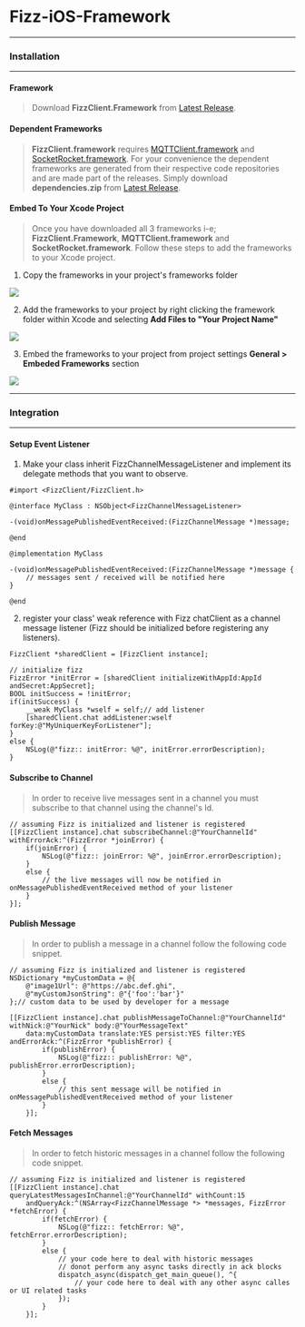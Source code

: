 # Fizz-iOS-Framework

----------------
### Installation
----------------

#### Framework
>Download **FizzClient.Framework** from [Latest Release](https://github.com/FizzCorp/Fizz-iOS-Framework/releases/tag/0.0.1).

#### Dependent Frameworks
>**FizzClient.framework** requires [MQTTClient.framework](https://github.com/novastone-media/MQTT-Client-Framework) and [SocketRocket.framework](https://github.com/facebook/SocketRocket/releases/tag/0.4.2). For your convenience the dependent frameworks are generated from their respective code repositories and are made part of the releases. Simply download **dependencies.zip** from [Latest Release](https://github.com/FizzCorp/Fizz-iOS-Framework/releases/tag/0.0.1).


#### Embed To Your Xcode Project
>Once you have downloaded all 3 frameworks i-e; **FizzClient.Framework**, **MQTTClient.framework** and **SocketRocket.framework**. Follow these steps to add the frameworks to your Xcode project.

1. Copy the frameworks in your project's frameworks folder

![](https://user-images.githubusercontent.com/18396012/65511374-82d49d00-def0-11e9-83cc-121d60d8adf8.png)

2. Add the frameworks to your project by right clicking the framework folder within Xcode and selecting **Add Files to "Your Project Name"**

![](https://user-images.githubusercontent.com/18396012/65511375-836d3380-def0-11e9-9fb4-eb1c3a916b6a.png)

3. Embed the frameworks to your project from project settings **General > Embeded Frameworks** section

![](https://user-images.githubusercontent.com/18396012/65511377-836d3380-def0-11e9-9ae9-31836c3f129b.png)

---------------
### Integration
---------------

#### Setup Event Listener
1. Make your class inherit FizzChannelMessageListener and implement its delegate methods that you want to observe.
```objc
#import <FizzClient/FizzClient.h>

@interface MyClass : NSObject<FizzChannelMessageListener>

-(void)onMessagePublishedEventReceived:(FizzChannelMessage *)message;

@end

@implementation MyClass

-(void)onMessagePublishedEventReceived:(FizzChannelMessage *)message {
    // messages sent / received will be notified here
}

@end

```

2. register your class' weak reference with Fizz chatClient as a channel message listener (Fizz should be initialized before registering any listeners).
```objc
FizzClient *sharedClient = [FizzClient instance];

// initialize fizz
FizzError *initError = [sharedClient initializeWithAppId:AppId andSecret:AppSecret];
BOOL initSuccess = !initError;
if(initSuccess) {
    __weak MyClass *wself = self;// add listener
    [sharedClient.chat addListener:wself forKey:@"MyUniquerKeyForListener"];
}
else {
    NSLog(@"fizz:: initError: %@", initError.errorDescription);
}
```

#### Subscribe to Channel
>In order to receive live messages sent in a channel you must subscribe to that channel using the channel's Id.
```objc
// assuming Fizz is initialized and listener is registered
[[FizzClient instance].chat subscribeChannel:@"YourChannelId" withErrorAck:^(FizzError *joinError) {
    if(joinError) {
        NSLog(@"fizz:: joinError: %@", joinError.errorDescription);
    }
    else {
        // the live messages will now be notified in onMessagePublishedEventReceived method of your listener
    }
}];
```

#### Publish Message
>In order to publish a message in a channel follow the following code snippet.
```objc
// assuming Fizz is initialized and listener is registered
NSDictionary *myCustomData = @{
    @"image1Url": @"https://abc.def.ghi",
    @"myCustomJsonString": @"{'foo':'bar'}"
};// custom data to be used by developer for a message

[[FizzClient instance].chat publishMessageToChannel:@"YourChannelId" withNick:@"YourNick" body:@"YourMessageText"
    data:myCustomData translate:YES persist:YES filter:YES andErrorAck:^(FizzError *publishError) {
        if(publishError) {
            NSLog(@"fizz:: publishError: %@", publishError.errorDescription);
        }
        else {
            // this sent message will be notified in onMessagePublishedEventReceived method of your listener
        }
    }];
```

#### Fetch Messages
>In order to fetch historic messages in a channel follow the following code snippet.
```objc
// assuming Fizz is initialized and listener is registered
[[FizzClient instance].chat queryLatestMessagesInChannel:@"YourChannelId" withCount:15
    andQueryAck:^(NSArray<FizzChannelMessage *> *messages, FizzError *fetchError) {
        if(fetchError) {
            NSLog(@"fizz:: fetchError: %@", fetchError.errorDescription);
        }
        else {
            // your code here to deal with historic messages
            // donot perform any async tasks directly in ack blocks
            dispatch_async(dispatch_get_main_queue(), ^{
                // your code here to deal with any other async calles or UI related tasks
            });
        }
    }];
```